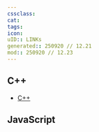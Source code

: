 ```yaml
---
cssclass:
cat:
tags:
icon:
uID:: LINKs
generated:: 250920 // 12.21
mod:: 250920 // 12.23
---
```


## C++

-  [C++](https://cplusplus.com/)

## JavaScript
